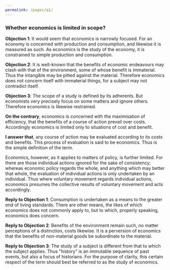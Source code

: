 ```yaml
---
permalink: /pages/q1/
---
```


### Whether economics is limited in scope?

**Objection 1**: It would seem that economics is narrowly focused. For an economy is concerned with production and consumption, and likewise it is measured as such. As economics is the study of the economy, it is constrained to simple production and consumption.

**Objection 2**: It is well-known that the benefits of economic endeavours may clash with that of the environment, some of whose benefit is immaterial. Thus the intangible may be pitted against the material. Therefore economics does not concern itself with immaterial things, for a subject may not contradict itself.

**Objection 3**: The scope of a study is defined by its adherents. But economists very precisely focus on some matters and ignore others. Therefore economics is likewise restrained.

**On the contrary**, economics is concerned with the maximisation of efficiency, that the benefits of a course of action prevail over costs. Accordingly economics is limited only to situations of cost and benefit.

**I answer that**, any course of action may be evaluated according to its costs and benefits. This process of evaluation is said to be economics. Thus is the simple definition of the term.

Economics, however, as it applies to matters of policy, is further limited. For there are those individual actions ignored for the sake of consistency; whereas economic policy regards the whole, and anything which may better that whole, the evaluation of individual actions is only undertaken by an individual. Thus where voluntary movement regards individual actions, economics presumes the collective results of voluntary movement and acts accordingly.

**Reply to Objection 1**: Consumption is undertaken as a means to the greater end of living standards. There are other means, the likes of which economics does not commonly apply to, but to which, properly speaking, economics does concern.

**Reply to Objection 2**: Benefits of the environment remain such, no matter perceptions of a distinction, costs likewise. It is a perversion of economics that the benefits of non-material goods be subordinate to the material.

**Reply to Objection 3**: The study of a subject is different from that to which the subject applies. Thus "history" is an immutable sequence of past events, but also a focus of historians. For the purpose of clarity, this certain respect of the term should best be referred to as the study of economics.